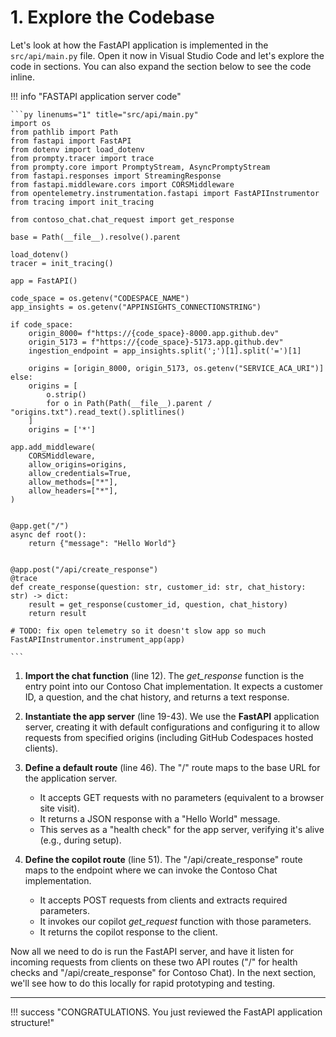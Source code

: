 # 1. Explore the Codebase

Let's look at how the FastAPI application is implemented in the `src/api/main.py` file. Open it now in Visual Studio Code and let's explore the code in sections. You can also expand the section below to see the code inline.

!!! info "FASTAPI application server code"

    ```py linenums="1" title="src/api/main.py"
    import os
    from pathlib import Path
    from fastapi import FastAPI
    from dotenv import load_dotenv
    from prompty.tracer import trace
    from prompty.core import PromptyStream, AsyncPromptyStream
    from fastapi.responses import StreamingResponse
    from fastapi.middleware.cors import CORSMiddleware
    from opentelemetry.instrumentation.fastapi import FastAPIInstrumentor
    from tracing import init_tracing

    from contoso_chat.chat_request import get_response

    base = Path(__file__).resolve().parent

    load_dotenv()
    tracer = init_tracing()

    app = FastAPI()

    code_space = os.getenv("CODESPACE_NAME")
    app_insights = os.getenv("APPINSIGHTS_CONNECTIONSTRING")

    if code_space: 
        origin_8000= f"https://{code_space}-8000.app.github.dev"
        origin_5173 = f"https://{code_space}-5173.app.github.dev"
        ingestion_endpoint = app_insights.split(';')[1].split('=')[1]
        
        origins = [origin_8000, origin_5173, os.getenv("SERVICE_ACA_URI")]
    else:
        origins = [
            o.strip()
            for o in Path(Path(__file__).parent / "origins.txt").read_text().splitlines()
        ]
        origins = ['*']

    app.add_middleware(
        CORSMiddleware,
        allow_origins=origins,
        allow_credentials=True,
        allow_methods=["*"],
        allow_headers=["*"],
    )


    @app.get("/")
    async def root():
        return {"message": "Hello World"}


    @app.post("/api/create_response")
    @trace
    def create_response(question: str, customer_id: str, chat_history: str) -> dict:
        result = get_response(customer_id, question, chat_history)
        return result

    # TODO: fix open telemetry so it doesn't slow app so much
    FastAPIInstrumentor.instrument_app(app)

    ```


1. **Import the chat function** (line 12). The *get_response* function is the entry point into our Contoso Chat implementation. It expects a customer ID, a question, and the chat history, and returns a text response.

1. **Instantiate the app server** (line 19-43). We use the **FastAPI** application server, creating it with default configurations and configuring it to allow requests from specified origins (including GitHub Codespaces hosted clients).

1. **Define a default route** (line 46). The "/" route maps to the base URL for the application server. 
    - It accepts GET requests with no parameters (equivalent to a browser site visit).
    - It returns a JSON response with a "Hello World" message.
    - This serves as a "health check" for the app server, verifying it's alive (e.g., during setup).

1. **Define the copilot route** (line 51). The "/api/create_response" route maps to the endpoint where we can invoke the Contoso Chat implementation. 
    - It accepts POST requests from clients and extracts required parameters.
    - It invokes our copilot *get_request* function with those parameters.
    - It returns the copilot response to the client.

Now all we need to do is run the FastAPI server, and have it listen for incoming requests from clients on these two API routes ("/" for health checks and "/api/create_response" for Contoso Chat). In the next section, we'll see how to do this locally for rapid prototyping and testing.

---

!!! success "CONGRATULATIONS. You just reviewed the FastAPI application structure!"

